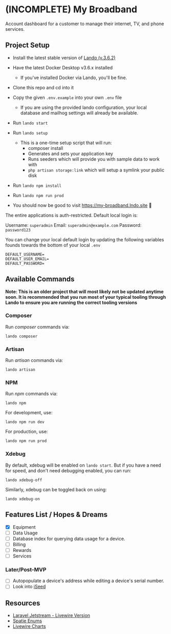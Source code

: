 # (INCOMPLETE) My Broadband

Account dashboard for a customer to manage their internet, TV, and phone services.

## Project Setup

* Install the latest stable version of [Lando (v.3.6.2)](https://github.com/lando/lando/releases)
* Have the latest Docker Desktop v3.6.x installed
  * If you've installed Docker via Lando, you'll be fine.
* Clone this repo and cd into it
* Copy the given `.env.example` into your own `.env` file
  * If you are using the provided lando configuration, your local database and mailhog settings will already be available.

* Run `lando start`
* Run `lando setup`
  * This is a one-time setup script that will run:
    * composer install
    * Generates and sets your application key
    * Runs seeders which will provide you with sample data to work with
    * `php artisan storage:link` which will setup a symlink your public disk

* Run `lando npm install`
* Run `lando npm run prod`
* You should now be good to visit https://my-broadband.lndo.site :tada:

The entire applications is auth-restricted. Default local login is:

Username: `superadmin`
Email: `superadmin@example.com`
Password: `password123`

You can change your local default login by updating the following variables
founds towards the bottom of your local `.env`

```
DEFAULT_USERNAME=
DEFAULT_USER_EMAIL=
DEFAULT_PASSWORD=
```

## Available Commands

**Note: This is an older project that will most likely not be updated anytime soon. It
is recommended that you run most of your typical tooling through Lando to ensure you
are running the correct tooling versions**

### Composer

Run *composer* commands via:

```
lando composer
```

### Artisan

Run *artisan* commands via:

```
lando artisan
```

### NPM

Run *npm* commands via:

```
lando npm
```

For development, use:

```
lando npm run dev
```

For production, use:

```
lando npm run prod
```

### Xdebug

By default, xdebug will be enabled on `lando start`. But if you have a need for speed,
and don't need debugging enabled, you can run:

```
lando xdebug-off
```

Similarly, xdebug can be toggled back on using:

```
lando xdebug-on
```

## Features List / Hopes & Dreams

- [X] Equipment
- [ ] Data Usage
- [ ] Database index for querying data usage for a device.
- [ ] Billing
- [ ] Rewards
- [ ] Services

### Later/Post-MVP

- [ ] Autopopulate a device's address while editing a device's serial number.
- [ ] Look into [iSeed](https://github.com/orangehill/iseed)

## Resources

- [Laravel Jetstream - Livewire Version](https://jetstream.laravel.com/2.x/introduction.html)
- [Spatie Enums](https://spatie.be/docs/enum/v3/introduction)
- [Livewire Charts](https://github.com/asantibanez/livewire-charts)
